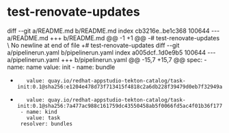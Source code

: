 # test-renovate-updates
diff --git a/README.md b/README.md
index cb3216e..be1c368 100644
--- a/README.md
+++ b/README.md
@@ -1 +1 @@
-# test-renovate-updates
\ No newline at end of file
+# test-renovate-updates
diff --git a/pipelinerun.yaml b/pipelinerun.yaml
index a005dcf..1d0e9b5 100644
--- a/pipelinerun.yaml
+++ b/pipelinerun.yaml
@@ -15,7 +15,7 @@ spec:
       - name: name
         value: init
       - name: bundle
-        value: quay.io/redhat-appstudio-tekton-catalog/task-init:0.1@sha256:e1204e478d73f713415f4818c2a6db228f39479d0eb7f32949a54290d3554a12 
+        value: quay.io/redhat-appstudio-tekton-catalog/task-init:0.1@sha256:7a477ac988c161759dc43550458ab5f0066fd5ac4f01b36f1776c72100db3f1b 
       - name: kind
         value: task
       resolver: bundles

